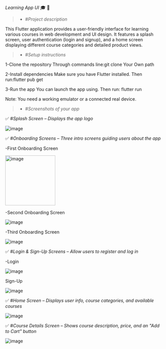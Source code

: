 *Learning App UI* 🎓 📱
> - #*Project description*  

This Flutter application provides a user-friendly interface for learning various courses in web development and UI design. It features a splash screen, user authentication (login and signup), and a home screen displaying different course categories and detailed product views.

> - #*Setup instructions*

1-Clone the repository Through commands line:git clone Your Own path

2-Install dependencies Make sure you have Flutter installed. Then run:flutter pub get

3-Run the app You can launch the app using. Then run: flutter run

Note: You need a working emulator or a connected real device.


> - #*Screenshots of your app*

✅ #*Splash Screen – Displays the app logo*

![image](https://github.com/user-attachments/assets/37972230-f72e-4973-9166-ca5428d2779a)


✅ #*Onboarding Screens – Three intro screens guiding users about the app*

-First Onboarding Screen

<img width="159" alt="image" src="https://github.com/user-attachments/assets/6fcb027b-a077-4814-bfd2-39471087b492" />

-Second Onboarding Screen

![image](https://github.com/user-attachments/assets/c44c6c4d-d367-405b-8743-eab2e8cea2fb)


-Third Onboarding Screen

![image](https://github.com/user-attachments/assets/8ae09883-32f9-419b-a365-6b71d1d30e3e)



✅ #*Login & Sign-Up Screens – Allow users to register and log in*

-Login

![image](https://github.com/user-attachments/assets/6a821e4e-8f7f-45d5-877e-861ef33945cd)


Sign-Up

![image](https://github.com/user-attachments/assets/5c8bff88-f717-40ab-8df7-699f4fdca357)


✅ #*Home Screen – Displays user info, course categories, and available courses*

![image](https://github.com/user-attachments/assets/e7d4bbc0-aac3-4083-accb-4821feae5882)


✅ #*Course Details Screen – Shows course description, price, and an "Add to Cart" button*

![image](https://github.com/user-attachments/assets/ed020aa5-e0d1-48a2-97a3-b05a29f4bc50)

